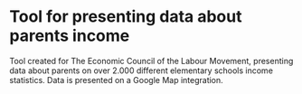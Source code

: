 # Tool for presenting data about parents income

Tool created for The Economic Council of the Labour Movement, presenting data about parents on over 2.000 different elementary schools income statistics. Data is presented on a Google Map integration.
